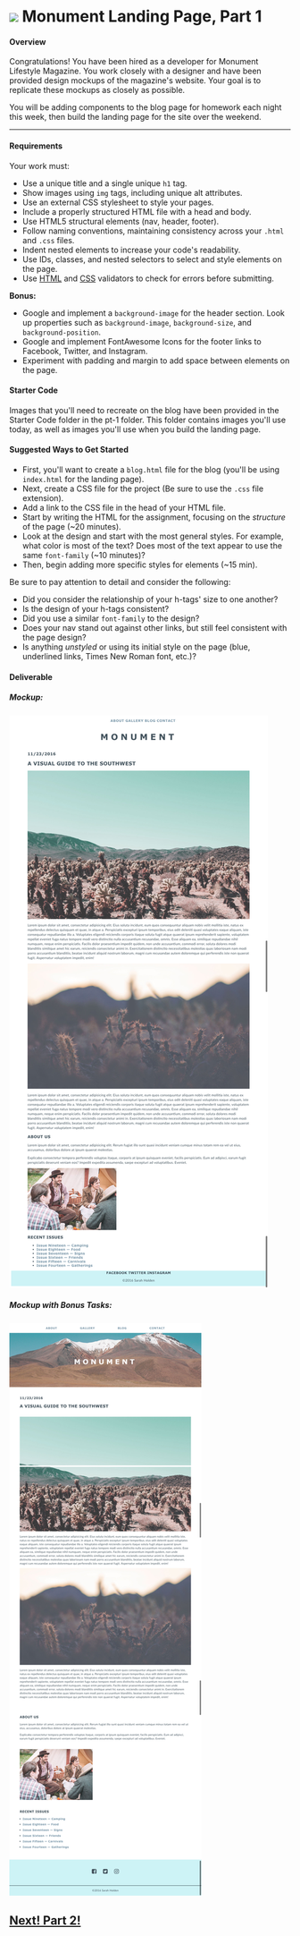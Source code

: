 # ![](https://ga-dash.s3.amazonaws.com/production/assets/logo-9f88ae6c9c3871690e33280fcf557f33.png) Monument Landing Page, Part 1

#### Overview

Congratulations! You have been hired as a developer for Monument Lifestyle Magazine. You work closely with a designer and have been provided design mockups of the magazine's website. Your goal is to replicate these mockups as closely as possible.

You will be adding components to the blog page for homework each night this week, then build the landing page for the site over the weekend.


---

#### Requirements

Your work must:


- Use a unique title and a single unique `h1` tag.
- Show images using `img` tags, including unique alt attributes.
- Use an external CSS stylesheet to style your pages.
- Include a properly structured HTML file with a head and body.
- Use HTML5 structural elements (nav, header, footer).
- Follow naming conventions, maintaining consistency across your `.html` and `.css` files.
- Indent nested elements to increase your code's readability.
- Use IDs, classes, and nested selectors to select and style elements on the page.
- Use [HTML](https://html5.validator.nu/) and [CSS](https://jigsaw.w3.org/css-validator/#validate_by_input) validators to check for errors before submitting.


**Bonus:**

- Google and implement a `background-image` for the header section. Look up properties such as `background-image`, `background-size`, and `background-position`.
- Google and implement FontAwesome Icons for the footer links to Facebook, Twitter, and Instagram.
- Experiment with padding and margin to add space between elements on the page.

#### Starter Code

Images that you'll need to recreate on the blog have been provided in the Starter Code folder in the pt-1 folder. This folder contains images you'll use today, as well as images you'll use when you build the landing page.

#### Suggested Ways to Get Started

- First, you'll want to create a `blog.html` file for the blog (you'll be using `index.html` for the landing page).
- Next, create a CSS file for the project (Be sure to use the `.css` file extension).
- Add a link to the CSS file in the head of your HTML file.
- Start by writing the HTML for the assignment, focusing on the _structure_ of the page (~20 minutes).
- Look at the design and start with the most general styles. For example, what color is most of the text? Does most of the text appear to use the same `font-family` (~10 minutes)?
- Then, begin adding more specific styles for elements (~15 min).

Be sure to pay attention to detail and consider the following:
- Did you consider the relationship of your h-tags' size to one another?
- Is the design of your h-tags consistent?
- Did you use a similar `font-family` to the design?
- Does your nav stand out against other links, but still feel consistent with the page design?
- Is anything *unstyled* or using its initial style on the page (blue, underlined links, Times New Roman font, etc.)?


#### Deliverable

##### Mockup:
![](screenshots/blog_pt_1.png)

##### Mockup with Bonus Tasks:
![](screenshots/blog_pt_1_challenge.png)

## [Next! Part 2!](../monument-pt-2/README.md)
